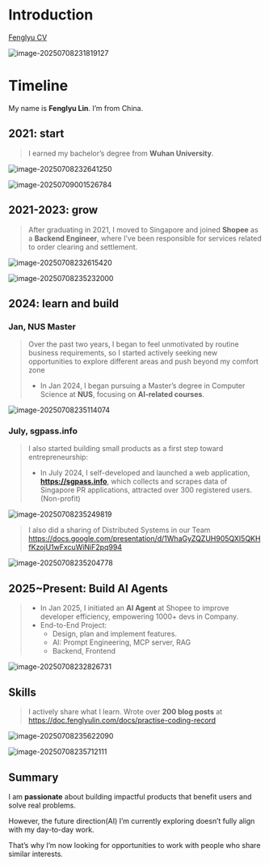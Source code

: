 # Introduction

[Fenglyu CV](https://doc.fenglyulin.com/pdf/fenglyu_cv_20250627.pdf)

![image-20250708231819127](20250708-main.assets/image-20250708231819127.png)

# Timeline

My name is **Fenglyu Lin**. I’m from China. 



## 2021: start

>   I earned my bachelor’s degree from **Wuhan University**. 

![image-20250708232641250](20250708-main.assets/image-20250708232641250.png)

![image-20250709001526784](20250708-main.assets/image-20250709001526784.png)

## 2021-2023: grow

>   After graduating in 2021, I moved to Singapore and joined **Shopee** as a **Backend Engineer**, where I’ve been responsible for services related to order clearing and settlement.

![image-20250708232615420](20250708-main.assets/image-20250708232615420.png)

![image-20250708235232000](20250708-main.assets/image-20250708235232000.png)



## 2024: learn and build

### Jan, NUS Master

>   Over the past two years, I began to feel unmotivated by routine business requirements, so I started actively seeking new opportunities to explore different areas and push beyond my comfort zone
>
>   -   In Jan 2024, I began pursuing a Master’s degree in Computer Science at **NUS**, focusing on **AI-related courses**.

![image-20250708235114074](20250708-main.assets/image-20250708235114074.png)

### July, sgpass.info

>    I also started building small products as a first step toward entrepreneurship:
>
>   -   In July 2024, I self-developed and launched a web application, **https://sgpass.info**, which collects and scrapes data of Singapore PR applications, attracted over 300 registered users. (Non-profit)

![image-20250708235249819](20250708-main.assets/image-20250708235249819.png)

>   I also did a sharing of Distributed Systems in our Team https://docs.google.com/presentation/d/1WhaGyZQZUH905QXI5QKHfKzojU1wFxcuWiNiF2pq994

![image-20250708235204778](20250708-main.assets/image-20250708235204778.png)



## 2025~Present: Build AI Agents

>   -   In Jan 2025, I initiated an **AI Agent** at Shopee to improve developer efficiency, empowering 1000+ devs in Company.
>   -   End-to-End Project: 
>       -   Design, plan and implement features. 
>       -   AI: Prompt Engineering, MCP server, RAG
>       -   Backend, Frontend

![image-20250708232826731](20250708-main.assets/image-20250708232826731.png)



## Skills

>   I actively share what I learn. Wrote over **200 blog posts** at https://doc.fenglyulin.com/docs/practise-coding-record

![image-20250708235622090](20250708-main.assets/image-20250708235622090.png)

![image-20250708235712111](20250708-main.assets/image-20250708235712111.png)

## Summary

I am **passionate** about building impactful products that benefit users and solve real problems.

However, the future direction(AI) I’m currently exploring doesn’t fully align with my day-to-day work. 

That’s why I’m now looking for opportunities to work with people who share similar interests.